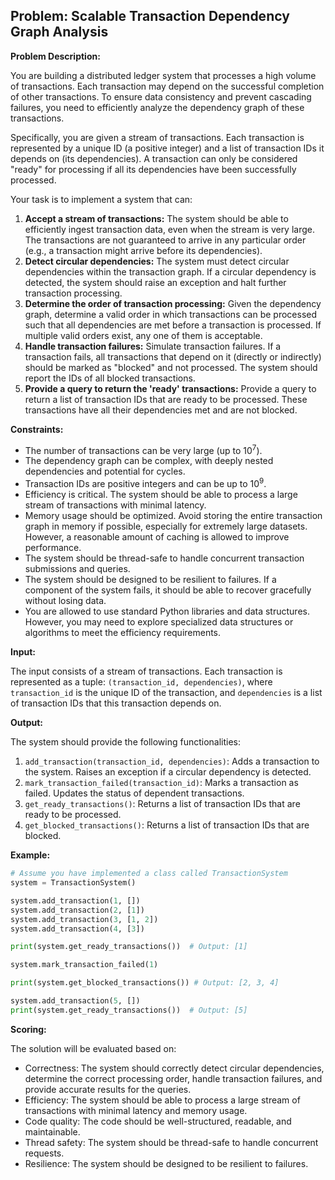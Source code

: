 ## Problem: Scalable Transaction Dependency Graph Analysis

**Problem Description:**

You are building a distributed ledger system that processes a high volume of transactions.  Each transaction may depend on the successful completion of other transactions. To ensure data consistency and prevent cascading failures, you need to efficiently analyze the dependency graph of these transactions.

Specifically, you are given a stream of transactions. Each transaction is represented by a unique ID (a positive integer) and a list of transaction IDs it depends on (its dependencies).  A transaction can only be considered "ready" for processing if all its dependencies have been successfully processed.

Your task is to implement a system that can:

1.  **Accept a stream of transactions:**  The system should be able to efficiently ingest transaction data, even when the stream is very large. The transactions are not guaranteed to arrive in any particular order (e.g., a transaction might arrive before its dependencies).
2.  **Detect circular dependencies:** The system must detect circular dependencies within the transaction graph. If a circular dependency is detected, the system should raise an exception and halt further transaction processing.
3.  **Determine the order of transaction processing:**  Given the dependency graph, determine a valid order in which transactions can be processed such that all dependencies are met before a transaction is processed. If multiple valid orders exist, any one of them is acceptable.
4.  **Handle transaction failures:**  Simulate transaction failures. If a transaction fails, all transactions that depend on it (directly or indirectly) should be marked as "blocked" and not processed. The system should report the IDs of all blocked transactions.
5.  **Provide a query to return the 'ready' transactions:** Provide a query to return a list of transaction IDs that are ready to be processed. These transactions have all their dependencies met and are not blocked.

**Constraints:**

*   The number of transactions can be very large (up to 10<sup>7</sup>).
*   The dependency graph can be complex, with deeply nested dependencies and potential for cycles.
*   Transaction IDs are positive integers and can be up to 10<sup>9</sup>.
*   Efficiency is critical. The system should be able to process a large stream of transactions with minimal latency.
*   Memory usage should be optimized. Avoid storing the entire transaction graph in memory if possible, especially for extremely large datasets. However, a reasonable amount of caching is allowed to improve performance.
*   The system should be thread-safe to handle concurrent transaction submissions and queries.
*   The system should be designed to be resilient to failures. If a component of the system fails, it should be able to recover gracefully without losing data.
*   You are allowed to use standard Python libraries and data structures. However, you may need to explore specialized data structures or algorithms to meet the efficiency requirements.

**Input:**

The input consists of a stream of transactions. Each transaction is represented as a tuple: `(transaction_id, dependencies)`, where `transaction_id` is the unique ID of the transaction, and `dependencies` is a list of transaction IDs that this transaction depends on.

**Output:**

The system should provide the following functionalities:

1.  `add_transaction(transaction_id, dependencies)`: Adds a transaction to the system. Raises an exception if a circular dependency is detected.
2.  `mark_transaction_failed(transaction_id)`: Marks a transaction as failed. Updates the status of dependent transactions.
3.  `get_ready_transactions()`: Returns a list of transaction IDs that are ready to be processed.
4.  `get_blocked_transactions()`: Returns a list of transaction IDs that are blocked.

**Example:**

```python
# Assume you have implemented a class called TransactionSystem
system = TransactionSystem()

system.add_transaction(1, [])
system.add_transaction(2, [1])
system.add_transaction(3, [1, 2])
system.add_transaction(4, [3])

print(system.get_ready_transactions())  # Output: [1]

system.mark_transaction_failed(1)

print(system.get_blocked_transactions()) # Output: [2, 3, 4]

system.add_transaction(5, [])
print(system.get_ready_transactions())  # Output: [5]
```

**Scoring:**

The solution will be evaluated based on:

*   Correctness: The system should correctly detect circular dependencies, determine the correct processing order, handle transaction failures, and provide accurate results for the queries.
*   Efficiency: The system should be able to process a large stream of transactions with minimal latency and memory usage.
*   Code quality: The code should be well-structured, readable, and maintainable.
*   Thread safety: The system should be thread-safe to handle concurrent requests.
*   Resilience: The system should be designed to be resilient to failures.
